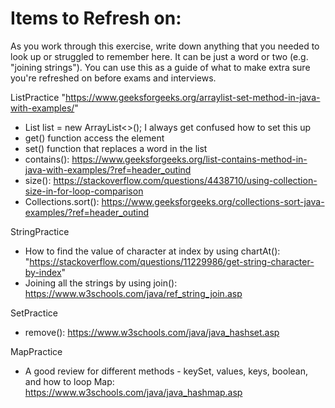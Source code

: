 # Items to Refresh on:

As you work through this exercise, write down anything that you needed to look up or struggled to remember here. It can be just a word or two (e.g. "joining strings"). You can use this as a guide of what to make extra sure you're refreshed on before exams and interviews.

ListPractice 
"https://www.geeksforgeeks.org/arraylist-set-method-in-java-with-examples/"
- List<String> list = new ArrayList<>(); I always get confused how to set this up
- get() function access the element
- set() function that replaces a word in the list
- contains(): https://www.geeksforgeeks.org/list-contains-method-in-java-with-examples/?ref=header_outind 
- size(): https://stackoverflow.com/questions/4438710/using-collection-size-in-for-loop-comparison 
- Collections.sort(): https://www.geeksforgeeks.org/collections-sort-java-examples/?ref=header_outind 

StringPractice
- How to find the value of character at index by using chartAt(): "https://stackoverflow.com/questions/11229986/get-string-character-by-index"
- Joining all the strings by using join(): https://www.w3schools.com/java/ref_string_join.asp 

SetPractice
- remove(): https://www.w3schools.com/java/java_hashset.asp

MapPractice
- A good review for different methods - keySet, values, keys, boolean, and how to loop Map: https://www.w3schools.com/java/java_hashmap.asp